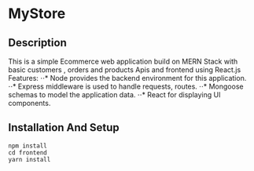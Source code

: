 # MyStore
## Description
This is a simple Ecommerce web application build on MERN Stack with basic customers , orders and products Apis and frontend using React.js
Features:
⋅⋅* Node provides the backend environment for this application.
⋅⋅* Express middleware is used to handle requests, routes.
⋅⋅* Mongoose schemas to model the application data.
⋅⋅* React for displaying UI components.


## Installation And Setup 
```
npm install
cd frontend
yarn install 
```

